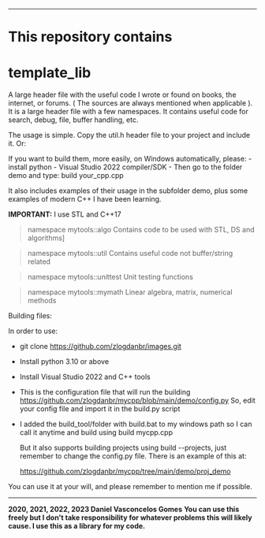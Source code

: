 _________________________________________________

This repository contains
=========================

template_lib
===============

A large header file with the useful code I wrote or found on books, the internet, or forums. ( The sources are always mentioned when applicable ). 
It is a large header file with a few namespaces. It contains useful code for search, debug, file, buffer handling, etc.


The usage is simple. Copy the util.h header file to your project and include it. Or:

If you want to build them, more easily, on Windows automatically, please:
	- install python
	- Visual Studio 2022 compiler/SDK
	- Then go to the folder demo and type:
		build your_cpp.cpp
		
It also includes examples of their usage in the subfolder demo, plus some examples of modern C++ I have been learning.		

**IMPORTANT:**
I use STL and C++17

>namespace mytools::algo
Contains code to be used with STL, DS and algorithms]

>namespace mytools::util
Contains useful code not buffer/string related

>namespace mytools::unittest
Unit testing functions

>namespace mytools::mymath
Linear algebra, matrix, numerical methods


Building files:

In order to use:

- git clone https://github.com/zlogdanbr/images.git
- Install python 3.10 or above
- Install Visual Studio 2022 and C++ tools
- This is the configuration file that will run the building
   https://github.com/zlogdanbr/mycpp/blob/main/demo/config.py
  So, edit your config file and import it in the build.py script
  
- I added the build_tool/folder with build.bat to my windows path so I can call it anytime and build using
  build mycpp.cpp

  But it also supports building projects using build --projects, just remember to change the config.py file.
  There is an example of this at:

  https://github.com/zlogdanbr/mycpp/tree/main/demo/proj_demo

You can use it at your will, and please remember to mention me if possible.


_________________________________________________
**2020, 2021, 2022, 2023 Daniel Vasconcelos Gomes**
**You can use this freely but I don't take responsibility for whatever problems this will likely cause. I use this as a library for my code.**
